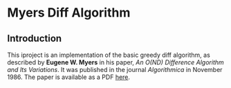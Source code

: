 # Myers Diff Algorithm

## Introduction

This iproject  is an implementation of the basic greedy diff algorithm, as described by __Eugene W. Myers__ in his paper, _An O(ND) Difference Algorithm and Its Variations_. It was published in the journal _Algorithmica_ in November 1986. The paper is available as a PDF [here](http://xmailserver.org/diff2.pdf).
